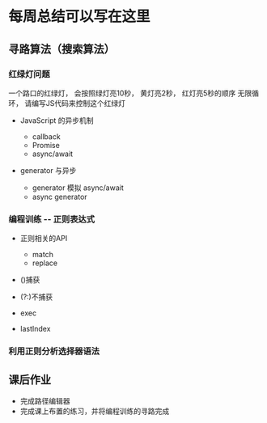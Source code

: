 # 每周总结可以写在这里

## 寻路算法（搜索算法）

### 红绿灯问题

一个路口的红绿灯， 会按照绿灯亮10秒， 黄灯亮2秒， 红灯亮5秒的顺序
无限循环， 请编写JS代码来控制这个红绿灯

- JavaScript 的异步机制
  - callback
  - Promise
  - async/await

- generator 与异步
  - generator 模拟 async/await
  - async generator

### 编程训练 -- 正则表达式

- 正则相关的API
  - match
  - replace

- ()捕获
- (?:)不捕获

- exec
- lastIndex

### 利用正则分析选择器语法

## 课后作业

- 完成路径编辑器
- 完成课上布置的练习，并将编程训练的寻路完成

